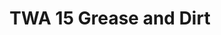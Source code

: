 ---
layout: product
title: "TWA 15 Grease and Dirt"
price: "1200" 
desc: "Časopis"
img_path: "/assets/img/AMIG5215.jpg"
brand: "N/A"
available: true
special_offer: false
new: false
soon: false
cat: "0Knjige,"
subcat: "0Knjige,"
subsubcat: "0N/A"
sifra: "AMIG5215"
---